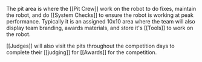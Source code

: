 The pit area is where the [[Pit Crew]] work on the robot to do fixes, maintain the robot, and do [[System Checks]] to ensure the robot is working at peak performance. Typically it is an assigned 10x10 area where the team will also display team branding, awards materials, and store it's [[Tools]] to work on the robot.

[[Judges]] will also visit the pits throughout the competition days to complete their [[judging]] for [[Awards]] for the competition.